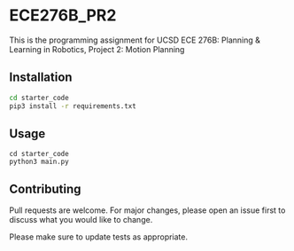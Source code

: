 # ECE276B_PR2

This is the programming assignment for UCSD ECE 276B: Planning & Learning in Robotics, Project 2: Motion Planning

## Installation

```bash
cd starter_code
pip3 install -r requirements.txt
```

## Usage

```
cd starter_code
python3 main.py
```

## Contributing

Pull requests are welcome. For major changes, please open an issue first
to discuss what you would like to change.

Please make sure to update tests as appropriate.
